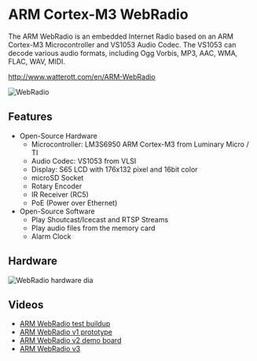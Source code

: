 # ARM Cortex-M3 WebRadio
The ARM WebRadio is an embedded Internet Radio based on an ARM Cortex-M3 Microcontroller and VS1053 Audio Codec.
The VS1053 can decode various audio formats, including Ogg Vorbis, MP3, AAC, WMA, FLAC, WAV, MIDI.

<http://www.watterott.com/en/ARM-WebRadio>

![WebRadio](https://github.com/watterott/WebRadio/raw/master/img/webradio.jpg)


## Features
 * Open-Source Hardware
    * Microcontroller: LM3S6950 ARM Cortex-M3 from Luminary Micro / TI
    * Audio Codec: VS1053 from VLSI
    * Display: S65 LCD with 176x132 pixel and 16bit color
    * microSD Socket
    * Rotary Encoder
    * IR Receiver (RC5)
    * PoE (Power over Ethernet)
 * Open-Source Software
    * Play Shoutcast/Icecast and RTSP Streams
    * Play audio files from the memory card
    * Alarm Clock


## Hardware
![WebRadio hardware dia](https://github.com/watterott/WebRadio/raw/master/img/hw_dia.png)


## Videos
 * [ARM WebRadio test buildup](http://www.youtube.com/watch?v=d3AU1xSci-s)
 * [ARM WebRadio v1 prototype](http://www.youtube.com/watch?v=I5wxE6ul4LM)
 * [ARM WebRadio v2 demo board](http://www.youtube.com/watch?v=boI7PvBz0HM)
 * [ARM WebRadio v3](http://www.youtube.com/watch?v=70_Qk82P8Xw)
